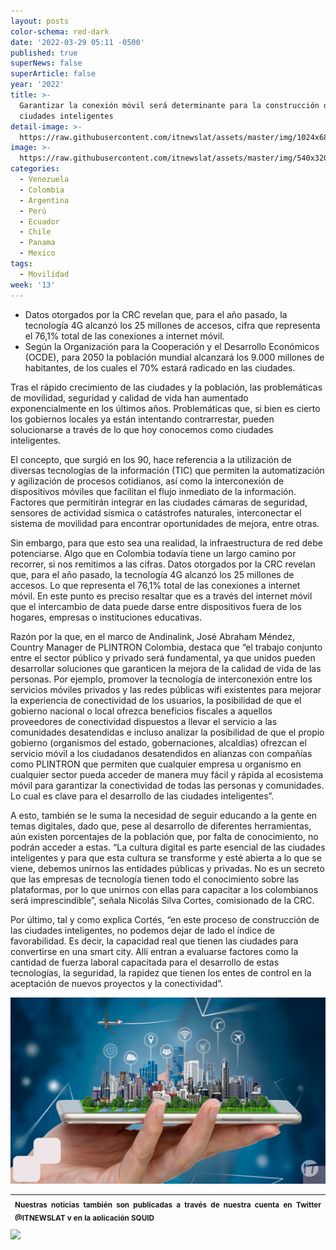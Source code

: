 ```yaml
---
layout: posts
color-schema: red-dark
date: '2022-03-29 05:11 -0500'
published: true
superNews: false
superArticle: false
year: '2022'
title: >-
  Garantizar la conexión móvil será determinante para la construcción de las
  ciudades inteligentes
detail-image: >-
  https://raw.githubusercontent.com/itnewslat/assets/master/img/1024x680/ciudades-inteligentes-furu-g.jpg
image: >-
  https://raw.githubusercontent.com/itnewslat/assets/master/img/540x320/ciudades-inteligentes-furu-p.jpg
categories:
  - Venezuela
  - Colombia
  - Argentina
  - Perú
  - Ecuador
  - Chile
  - Panama
  - Mexico
tags:
  - Movilidad
week: '13'
---
```

- Datos otorgados por la CRC revelan que, para el año pasado, la tecnología 4G alcanzó los 25 millones de accesos, cifra que representa el 76,1% total de las conexiones a internet móvil.
- Según la Organización para la Cooperación y el Desarrollo Económicos (OCDE), para 2050 la población mundial alcanzará los 9.000 millones de habitantes, de los cuales el 70% estará  radicado en las ciudades.

Tras el rápido crecimiento de las ciudades y la población, las problemáticas de movilidad, seguridad y calidad de vida han aumentado exponencialmente en los últimos años. Problemáticas que, si bien es cierto los gobiernos locales ya están intentando contrarrestar, pueden solucionarse a través de lo que hoy conocemos como ciudades inteligentes.
 
El concepto, que surgió en los 90, hace referencia a la utilización de diversas tecnologías de la información (TIC) que permiten la automatización y agilización de procesos cotidianos, así como la interconexión de dispositivos móviles que facilitan el flujo inmediato de la información. Factores que permitirán integrar en las ciudades cámaras de seguridad, sensores de actividad sísmica o catástrofes naturales, interconectar el sistema de movilidad para encontrar oportunidades de mejora, entre otras.
 
Sin embargo, para que esto sea una realidad, la infraestructura de red debe potenciarse. Algo que en Colombia todavía tiene un largo camino por recorrer, si nos remitimos a las cifras. Datos otorgados por la CRC revelan que, para el año pasado, la tecnología 4G alcanzó los 25 millones de accesos. Lo que representa el 76,1% total de las conexiones a internet móvil. En este punto es preciso resaltar que es a través del internet móvil que el intercambio de data puede darse entre dispositivos fuera de los hogares, empresas o instituciones educativas.
 
Razón por la que, en el marco de Andinalink, José Abraham Méndez, Country Manager de PLINTRON Colombia, destaca que “el trabajo conjunto entre el sector público y privado será fundamental, ya que unidos pueden desarrollar soluciones que garanticen la mejora de la calidad de vida de las personas. Por ejemplo, promover la tecnología de interconexión entre los servicios móviles privados y las redes públicas wifi existentes para mejorar la experiencia de conectividad de los usuarios, la posibilidad de que el gobierno nacional o local ofrezca beneficios fiscales a aquellos proveedores de conectividad dispuestos a llevar el servicio a las comunidades desatendidas e incluso analizar la posibilidad de que el propio gobierno (organismos del estado, gobernaciones, alcaldías) ofrezcan el servicio móvil a los ciudadanos desatendidos en alianzas con compañías como PLINTRON que permiten que cualquier empresa u organismo en cualquier sector pueda acceder de manera muy fácil y rápida al ecosistema móvil para garantizar la conectividad de todas las personas y comunidades. Lo cual es clave para el desarrollo de las ciudades inteligentes”.
 
A esto, también se le suma la necesidad de seguir educando a la gente en temas digitales, dado que, pese al desarrollo de diferentes herramientas, aún existen porcentajes de la población que, por falta de conocimiento, no podrán acceder a estas. “La cultura digital es parte esencial de las ciudades inteligentes y para que esta cultura se transforme y esté abierta a lo que se viene, debemos unirnos las entidades públicas y privadas. No es un secreto que las empresas de tecnología tienen todo el conocimiento sobre las plataformas, por lo que unirnos con ellas para capacitar a los colombianos será imprescindible”, señala Nicolás Silva Cortes, comisionado de la CRC.
 
Por último, tal y como explica Cortés, “en este proceso de construcción de las ciudades inteligentes, no podemos dejar de lado el índice de favorabilidad. Es decir, la capacidad real que tienen las ciudades para convertirse en una smart city. Allí entran a evaluarse factores como la cantidad de fuerza laboral capacitada para el desarrollo de estas tecnologías, la seguridad, la rapidez que tienen los entes de control en la aceptación de nuevos proyectos y la conectividad”. 

![](https://raw.githubusercontent.com/itnewslat/assets/master/img/540x320/ciudades-inteligentes-furu-p.jpg)

<table style="height: 42px;" width="569">
<tbody>
<tr>
<td style="text-align: justify;"><sub><strong>Nuestras noticias también son publicadas a través de nuestra cuenta en Twitter <a href="https://twitter.com/itnewslat?lang=es">@ITNEWSLAT</a> y en la aplicación <a href="https://squidapp.co/en/">SQUID</a></strong></sub></td>
</tr>
</tbody>
</table>

<img src="https://tracker.metricool.com/c3po.jpg?hash=56f88a41e39ab42c063cc51676587a04"/>